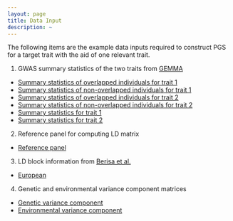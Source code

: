 ```yaml
---
layout: page
title: Data Input
description: ~
---
```

The following items are the example data inputs required to construct PGS for a target trait with the aid of one relevant trait. 
1. GWAS summary statistics of the two traits from [GEMMA](https://github.com/genetics-statistics/GEMMA) 
  * [Summary statistics of overlapped individuals for trait 1](https://github.com/yuanzhongshang/GIFT/blob/main/example/Zx.txt)
  * [Summary statistics of non-overlapped individuals for trait 1](https://github.com/yuanzhongshang/GIFT/blob/main/example/Zy.txt)
  * [Summary statistics of overlapped individuals for trait 2](https://github.com/yuanzhongshang/GIFT/blob/main/example/X.txt)
  * [Summary statistics of non-overlapped individuals for trait 2](https://github.com/yuanzhongshang/GIFT/blob/main/example/Y.txt) 
  * [Summary statistics for trait 1](https://github.com/yuanzhongshang/GIFT/blob/main/example/Zx.txt)
  * [Summary statistics for trait 2](https://github.com/yuanzhongshang/GIFT/blob/main/example/X.txt)
  
2. Reference panel for computing LD matrix
  * [Reference panel](https://github.com/yuanzhongshang/GIFT/blob/main/example/Zscore1.txt)

3. LD block information from [Berisa et al.](https://www.ncbi.nlm.nih.gov/pmc/articles/PMC4731402/)
  * [European](https://github.com/xuchang0201/mtPGS/blob/main/data/EUR_LD_Block.txt)
 
4. Genetic and environmental variance component matrices
  * [Genetic variance component](https://github.com/xuchang0201/mtPGS/blob/main/data/v_g.txt)
  * [Environmental variance component](https://github.com/xuchang0201/mtPGS/blob/main/data/v_e.txt)
